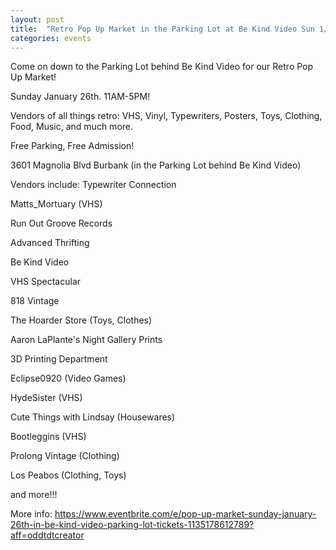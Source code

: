 ```yaml
---
layout: post
title:  "Retro Pop Up Market in the Parking Lot at Be Kind Video Sun 1/26"
categories: events
---
```


Come on down to the Parking Lot behind Be Kind Video for our Retro Pop Up Market!

Sunday January 26th. 11AM-5PM!

Vendors of all things retro: VHS, Vinyl, Typewriters, Posters, Toys, Clothing, Food, Music, and much more.

Free Parking, Free Admission!

3601 Magnolia Blvd Burbank (in the Parking Lot behind Be Kind Video)

Vendors include:
Typewriter Connection

Matts_Mortuary (VHS)

Run Out Groove Records

Advanced Thrifting

Be Kind Video

VHS Spectacular

818 Vintage

The Hoarder Store (Toys, Clothes)

Aaron LaPlante's Night Gallery Prints

3D Printing Department

Eclipse0920 (Video Games)

HydeSister (VHS)

Cute Things with Lindsay (Housewares)

Bootleggins (VHS)

Prolong Vintage (Clothing)

Los Peabos (Clothing, Toys)

and more!!!

More info: https://www.eventbrite.com/e/pop-up-market-sunday-january-26th-in-be-kind-video-parking-lot-tickets-1135178612789?aff=oddtdtcreator
